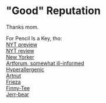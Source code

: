 # "Good" Reputation

Thanks mom.
  













For Pencil Is a Key, tho:  
[NYT preview](https://www.nytimes.com/2019/09/20/arts/design/incarcerated-artists-drawing-center.html)  
[NYT review](https://www.nytimes.com/2019/12/12/arts/design/the-pencil-is-a-key-review-drawing-center.html)  
[New Yorker](https://www.newyorker.com/goings-on-about-town/art/spotlight-the-pencil-is-a-key)  
[Artforum, somewhat ill-informed](https://www.artforum.com/print/reviews/202003/the-pencil-is-a-key-drawings-by-incarcerated-artists-82275)  
[Hyperallergenic](https://hyperallergic.com/526289/incarcerated-artists-seen-through-the-lens-of-their-creativity/)  
[Artnut](https://news.artnet.com/exhibitions/laura-hoptman-incarcerated-artists-1701024)  
[Frieza](https://www.frieze.com/article/pictures-drawings-prisons-internment-camps-and-gulags)  
[Finny-Tee](https://www.ft.com/content/83fdace8-f580-11e9-bbe1-4db3476c5ff0)  
[Jerr-bear](https://www.vulture.com/2019/09/art-shows-fall-2019.html)  

